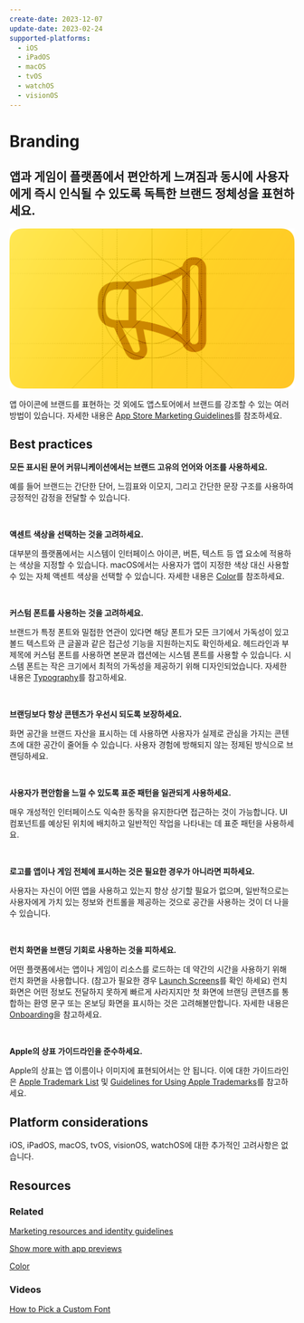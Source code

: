 ```yaml
---
create-date: 2023-12-07
update-date: 2023-02-24
supported-platforms:
  - iOS
  - iPadOS
  - macOS
  - tvOS
  - watchOS
  - visionOS
---
```


# Branding

<h2>앱과 게임이 플랫폼에서 편안하게 느껴짐과 동시에 사용자에게 즉시 인식될 수 있도록 독특한 브랜드 정체성을 표현하세요.</h2>

<div align="center">
  <img alt="app-icons-intro" src=".attachments/.branding/foundations-branding-intro@2x.png" width="740"/>
</div>

앱 아이콘에 브랜드를 표현하는 것 외에도 앱스토어에서 브랜드를 강조할 수 있는 여러 방법이 있습니다. 자세한 내용은 [App Store Marketing Guidelines](https://developer.apple.com/app-store/marketing/guidelines/)를 참조하세요.

## Best practices

**모든 표시된 문어 커뮤니케이션에서는 브랜드 고유의 언어와 어조를 사용하세요.**

예를 들어 브랜드는 간단한 단어, 느낌표와 이모지, 그리고 간단한 문장 구조를 사용하여 긍정적인 감정을 전달할 수 있습니다.

<br />

**액센트 색상을 선택하는 것을 고려하세요.**

대부분의 플랫폼에서는 시스템이 인터페이스 아이콘, 버튼, 텍스트 등 앱 요소에 적용하는 색상을 지정할 수 있습니다. macOS에서는 사용자가 앱이 지정한 색상 대신 사용할 수 있는 자체 액센트 색상을 선택할 수 있습니다. 자세한 내용은 [Color](./color.md)를 참조하세요.

<br />

**커스텀 폰트를 사용하는 것을 고려하세요.**

브랜드가 특정 폰트와 밀접한 연관이 있다면 해당 폰트가 모든 크기에서 가독성이 있고 볼드 텍스트와 큰 글꼴과 같은 접근성 기능을 지원하는지도 확인하세요. 헤드라인과 부제목에 커스텀 폰트를 사용하면 본문과 캡션에는 시스템 폰트를 사용할 수 있습니다. 시스템 폰트는 작은 크기에서 최적의 가독성을 제공하기 위해 디자인되었습니다. 자세한 내용은 [Typography](./typography.md)를 참고하세요.

<br />
  
**브랜딩보다 항상 콘텐츠가 우선시 되도록 보장하세요.**

화면 공간을 브랜드 자산을 표시하는 데 사용하면 사용자가 실제로 관심을 가지는 콘텐츠에 대한 공간이 줄어들 수 있습니다. 사용자 경험에 방해되지 않는 정제된 방식으로 브랜딩하세요.

<br />

**사용자가 편안함을 느낄 수 있도록 표준 패턴을 일관되게 사용하세요.**

매우 개성적인 인터페이스도 익숙한 동작을 유지한다면 접근하는 것이 가능합니다. UI 컴포넌트를 예상된 위치에 배치하고 일반적인 작업을 나타내는 데 표준 패턴을 사용하세요.

<br />
  
**로고를 앱이나 게임 전체에 표시하는 것은 필요한 경우가 아니라면 피하세요.**

사용자는 자신이 어떤 앱을 사용하고 있는지 항상 상기할 필요가 없으며, 일반적으로는 사용자에게 가치 있는 정보와 컨트롤을 제공하는 것으로 공간을 사용하는 것이 더 나을 수 있습니다.

<br />

**런치 화면을 브랜딩 기회로 사용하는 것을 피하세요.**

어떤 플랫폼에서는 앱이나 게임이 리소스를 로드하는 데 약간의 시간을 사용하기 위해 런치 화면을 사용합니다. (참고가 필요한 경우 [Launch Screens](../patterns/launching.md)를 확인 하세요) 런치 화면은 어떤 정보도 전달하지 못하게 빠르게 사라지지만 첫 화면에 브랜딩 콘텐츠를 통합하는 환영 문구 또는 온보딩 화면을 표시하는 것은 고려해볼만합니다. 자세한 내용은 [Onboarding](../patterns/onboarding.md)을 참고하세요.

<br />  

**Apple의 상표 가이드라인을 준수하세요.**

Apple의 상표는 앱 이름이나 이미지에 표현되어서는 안 됩니다. 이에 대한 가이드라인은 [Apple Trademark List](https://www.apple.com/legal/intellectual-property/trademark/appletmlist.html) 및 [Guidelines for Using Apple Trademarks](https://www.apple.com/kr/legal/intellectual-property/guidelinesfor3rdparties.html)를 참고하세요.

## Platform considerations

iOS, iPadOS, macOS, tvOS, visionOS, watchOS에 대한 추가적인 고려사항은 없습니다.

## Resources

### Related

[Marketing resources and identity guidelines](https://developer.apple.com/app-store/marketing/guidelines/)

[Show more with app previews](https://developer.apple.com/app-store/app-previews/)

[Color](./color.md)

### Videos

[How to Pick a Custom Font](https://developer.apple.com/videos/play/wwdc2017/815)

